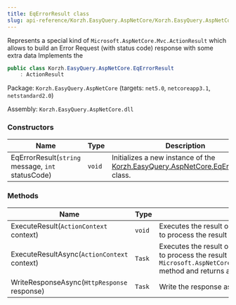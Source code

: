 ```yaml
---
title: EqErrorResult class
slug: api-reference/Korzh.EasyQuery.AspNetCore/Korzh.EasyQuery.AspNetCore namespace/eqerrorresult-class
---
```



Represents a special kind of `Microsoft.AspNetCore.Mvc.ActionResult` which allows to build an Error Request (with status code) response with some extra data  Implements the <seealso cref="T:Microsoft.AspNetCore.Mvc.ActionResult" />
```csharp
public class Korzh.EasyQuery.AspNetCore.EqErrorResult
    : ActionResult

```
Package: `Korzh.EasyQuery.AspNetCore` (targets: `net5.0`, `netcoreapp3.1`, `netstandard2.0`)

Assembly: `Korzh.EasyQuery.AspNetCore.dll`

### Constructors

| Name | Type | Description | 
| --- | --- | --- | 
| EqErrorResult(`string` message, `int` statusCode) | `void` | Initializes a new instance of the [Korzh.EasyQuery.AspNetCore.EqErrorResult](/api-reference/korzh-easyquery-aspnetcore/korzh-easyquery-aspnetcore-namespace/eqerrorresult-class) class. | 


### Methods

| Name | Type | Description | 
| --- | --- | --- | 
| ExecuteResult(`ActionContext` context) | `void` | Executes the result operation of the action method synchronously. This method is called by MVC to process  the result of an action method. | 
| ExecuteResultAsync(`ActionContext` context) | `Task` | Executes the result operation of the action method asynchronously. This method is called by MVC to process  the result of an action method.  The default implementation of this method calls the `Microsoft.AspNetCore.Mvc.ActionResult.ExecuteResult(Microsoft.AspNetCore.Mvc.ActionContext)` method and  returns a completed task. | 
| WriteResponseAsync(`HttpResponse` response) | `Task` | Write the response as an asynchronous operation. |